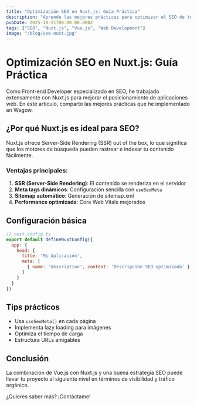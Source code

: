 ```yaml
---
title: "Optimización SEO en Nuxt.js: Guía Práctica"
description: "Aprende las mejores prácticas para optimizar el SEO de tu aplicación Nuxt.js y mejorar el posicionamiento en buscadores."
pubDate: 2025-10-21T00:00:00.000Z
tags: ["SEO", "Nuxt.js", "Vue.js", "Web Development"]
image: "/blog/seo-nuxt.jpg"
---
```


# Optimización SEO en Nuxt.js: Guía Práctica

Como Front-end Developer especializado en SEO, he trabajado extensamente con Nuxt.js para mejorar el posicionamiento de aplicaciones web. En este artículo, comparto las mejores prácticas que he implementado en Wegow.

## ¿Por qué Nuxt.js es ideal para SEO?

Nuxt.js ofrece Server-Side Rendering (SSR) out of the box, lo que significa que los motores de búsqueda pueden rastrear e indexar tu contenido fácilmente.

### Ventajas principales:

1. **SSR (Server-Side Rendering)**: El contenido se renderiza en el servidor
2. **Meta tags dinámicos**: Configuración sencilla con `useSeoMeta`
3. **Sitemap automático**: Generación de sitemap.xml
4. **Performance optimizada**: Core Web Vitals mejorados

## Configuración básica

```javascript
// nuxt.config.ts
export default defineNuxtConfig({
  app: {
    head: {
      title: 'Mi Aplicación',
      meta: [
        { name: 'description', content: 'Descripción SEO optimizada' }
      ]
    }
  }
})
```

## Tips prácticos

- Usa `useSeoMeta()` en cada página
- Implementa lazy loading para imágenes
- Optimiza el tiempo de carga
- Estructura URLs amigables

## Conclusión

La combinación de Vue.js con Nuxt.js y una buena estrategia SEO puede llevar tu proyecto al siguiente nivel en términos de visibilidad y tráfico orgánico.

¿Quieres saber más? ¡Contáctame!

